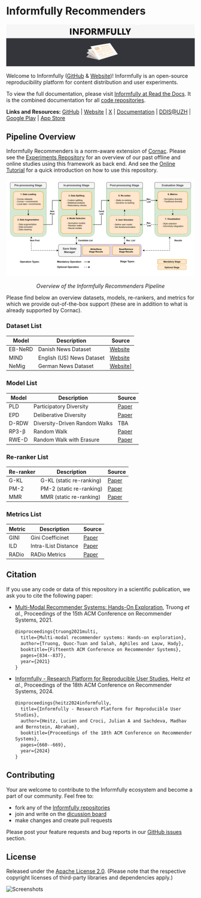 # Informfully Recommenders

![Informfully](https://raw.githubusercontent.com/Informfully/Documentation/main/docs/source/img/logo_banner.png)

Welcome to Informfully ([GitHub](https://github.com/orgs/Informfully) & [Website](https://informfully.ch/))!
Informfully is an open-source reproducibility platform for content distribution and user experiments.

To view the full documentation, please visit [Informfully at Read the Docs](https://informfully.readthedocs.io/).
It is the combined documentation for all [code repositories](https://github.com/orgs/Informfully/repositories).

**Links and Resources:** [GitHub](https://github.com/orgs/Informfully) | [Website](https://informfully.ch) | [X](https://x.com/informfully) | [Documentation](https://informfully.readthedocs.io) | [DDIS@UZH](https://www.ifi.uzh.ch/en/ddis.html) | [Google Play](https://play.google.com/store/apps/details?id=ch.uzh.ifi.news) | [App Store](https://apps.apple.com/us/app/informfully/id1460234202)

## Pipeline Overview

Informfully Recommenders is a norm-aware extension of [Cornac](https://github.com/PreferredAI/cornac).
Please see the [Experiments Repository](https://github.com/Informfully/Experiments) for an overview of our past offline and online studies using this framework as back end.
And see the [Online Tutorial](https://github.com/Informfully/Experiments/tree/main/experiments/tutorial) for a quick introduction on how to use this repository.

![Informfully Recommenders Pipeline Overview](assets/extension_overview.png "Informfully Recommenders Pipeline Overview")
<p align="center"><i>Overview of the Informfully Recommenders Pipeline</i></p>

Please find below an overview datasets, models, re-rankers, and metrics for which we provide out-of-the-box support (these are in addition to what is already supported by Cornac).

### Dataset List

| Model           | Description                           | Source    |
|-----------------|---------------------------------------|-----------|
| EB-NeRD         | Danish News Dataset                   | [Website](https://recsys.eb.dk)                                             |
| MIND            | English (US) News Dataset             | [Website](https://msnews.github.io/index.html)                              |
| NeMig           | German News Dataset                   | [Website](https://github.com/andreeaiana/nemig)]                            |

### Model List

| Model           | Description                           | Source    |
|-----------------|---------------------------------------|-----------|
| PLD             | Participatory Diversity               | [Paper](https://www.tandfonline.com/doi/full/10.1080/21670811.2021.2021804) |
| EPD             | Deliberative Diversity                | [Paper](https://dl.acm.org/doi/abs/10.1145/3604915.3608834)                 |
| D-RDW           | Diversity-Driven Random Walks         | TBA                                                                         |
| RP3-β           | Random Walk                           | [Paper](https://dl.acm.org/doi/abs/10.1145/2792838.2800180)                 |
| RWE-D           | Random Walk with Erasure              | [Paper](https://dl.acm.org/doi/abs/10.1145/3442381.3449970)                 |

### Re-ranker List

| Re-ranker       | Description                           | Source    |
|-----------------|---------------------------------------|-----------|
| G-KL            | G-KL (static re-ranking)              | [Paper](https://dl.acm.org/doi/abs/10.1145/3240323.3240372)                 |
| PM-2            | PM-2 (static re-ranking)              | [Paper](https://dl.acm.org/doi/abs/10.1145/2348283.2348296)                 |
| MMR             | MMR (static re-ranking)               | [Paper](https://dl.acm.org/doi/pdf/10.1145/290941.291025)                   |

### Metrics List

| Metric          | Description                           | Source    |
|-----------------|---------------------------------------|-----------|
| GINI            | Gini Coefficinet                      | [Paper](https://link.springer.com/chapter/10.1007/978-1-0716-2197-4_16)     |
| ILD             | Intra-lList Distance                  | [Paper](https://api.semanticscholar.org/CorpusID:11075976)                  |
| RADio           | RADio Metrics                         | [Paper](https://dl.acm.org/doi/abs/10.1145/3523227.3546780)                 |

## Citation

If you use any code or data of this repository in a scientific publication, we ask you to cite the following paper:

- [Multi-Modal Recommender Systems: Hands-On Exploration](http://jmlr.org/papers/v21/19-805.html), Truong *et al.*, Proceedings of the 15th ACM Conference on Recommender Systems, 2021.

  ```
  @inproceedings{truong2021multi,
    title={Multi-modal recommender systems: Hands-on exploration},
    author={Truong, Quoc-Tuan and Salah, Aghiles and Lauw, Hady},
    booktitle={Fifteenth ACM Conference on Recommender Systems},
    pages={834--837},
    year={2021}
  }

- [Informfully - Research Platform for Reproducible User Studies](https://dl.acm.org/doi/10.1145/3640457.3688066), Heitz *et al.*, Proceedings of the 18th ACM Conference on Recommender Systems, 2024.

  ```
  @inproceedings{heitz2024informfully,
    title={Informfully - Research Platform for Reproducible User Studies},
    author={Heitz, Lucien and Croci, Julian A and Sachdeva, Madhav and Bernstein, Abraham},
    booktitle={Proceedings of the 18th ACM Conference on Recommender Systems},
    pages={660--669},
    year={2024}
  }
  ```

## Contributing
Your are welcome to contribute to the Informfully ecosystem and become a part of our community. Feel free to:
  - fork any of the [Informfully repositories](https://github.com/Informfully)
  - join and write on the [dicussion board](https://github.com/orgs/Informfully/discussions)
  - make changes and create pull requests

Please post your feature requests and bug reports in our [GitHub issues](https://github.com/Informfully/Documentation/issues) section.

## License
Released under the [Apache License 2.0](LICENSE). (Please note that the respective copyright licenses of third-party libraries and dependencies apply.)

![Screenshots](https://raw.githubusercontent.com/Informfully/Documentation/main/docs/source/img/app_screens.png)
